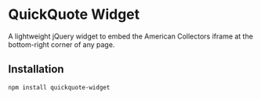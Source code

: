 # QuickQuote Widget

A lightweight jQuery widget to embed the American Collectors iframe at the bottom-right corner of any page.

## Installation

```bash
npm install quickquote-widget